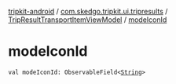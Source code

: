 [tripkit-android](../../index.md) / [com.skedgo.tripkit.ui.tripresults](../index.md) / [TripResultTransportItemViewModel](index.md) / [modeIconId](./mode-icon-id.md)

# modeIconId

`val modeIconId: ObservableField<`[`String`](https://kotlinlang.org/api/latest/jvm/stdlib/kotlin/-string/index.html)`>`